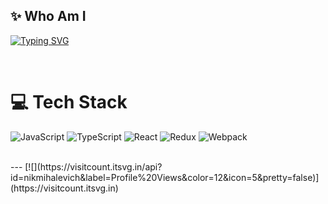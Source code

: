 ## ✨ Who Am I

[![Typing SVG](https://readme-typing-svg.demolab.com?font=Fira+Code&pause=1000&width=435&lines=Frontend+Developer)](https://git.io/typing-svg)

<br>

# 💻 Tech Stack
![JavaScript](https://img.shields.io/badge/javascript-%23323330.svg?style=for-the-badge&logo=javascript&logoColor=%23F7DF1E) ![TypeScript](https://img.shields.io/badge/typescript-%23007ACC.svg?style=for-the-badge&logo=typescript&logoColor=white) ![React](https://img.shields.io/badge/react-%23039BE5.svg?style=for-the-badge&logo=react) ![Redux](https://img.shields.io/badge/redux-%23D42029.svg?style=for-the-badge&logo=redux&logoColor=white) ![Webpack](https://img.shields.io/badge/webpack-%238DD6F9.svg?style=for-the-badge&logo=webpack&logoColor=black) 

<br>
---
[![](https://visitcount.itsvg.in/api?id=nikmihalevich&label=Profile%20Views&color=12&icon=5&pretty=false)](https://visitcount.itsvg.in)
